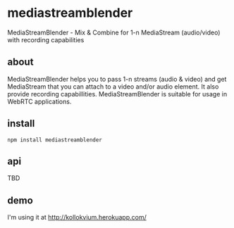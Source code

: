 # mediastreamblender

MediaStreamBlender - Mix &amp; Combine for 1-n MediaStream (audio/video) with recording capabilities


## about

MediaStreamBlender helps you to pass 1-n streams (audio & video) and get MediaStream that you can attach to a video and/or 
audio element.  It also provide recording capabillities.   MediaStreamBlender is suitable for usage in WebRTC applications.

## install

    npm install mediastreamblender
    
 ## api
 
 TBD
 
 
 ## demo
 
 I'm using it at http://kollokvium.herokuapp.com/  
